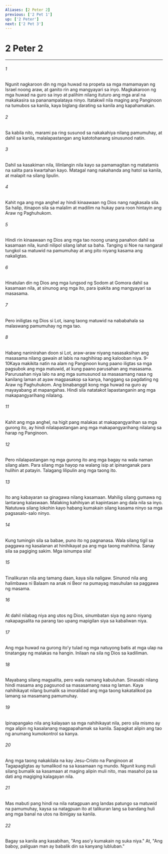 ```yaml
---
Aliases: [2 Peter 2]
previous: ['2 Pet 1']
up: ['2 Peter']
next: ['2 Pet 3']
---
```

# 2 Peter 2

***






















###### 1 










Ngunit nagkaroon din ng mga huwad na propeta sa mga mamamayan ng Israel noong araw, at ganito rin ang mangyayari sa inyo. Magkakaroon ng mga huwad na guro sa inyo at palihim nilang ituturo ang mga aral na makakasira sa pananampalataya ninyo. Itatakwil nila maging ang Panginoon na tumubos sa kanila, kaya biglang darating sa kanila ang kapahamakan. 





















###### 2 










Sa kabila nito, marami pa ring susunod sa nakakahiya nilang pamumuhay, at dahil sa kanila, malalapastangan ang katotohanang sinusunod natin. 





















###### 3 










Dahil sa kasakiman nila, lilinlangin nila kayo sa pamamagitan ng matatamis na salita para kwartahan kayo. Matagal nang nakahanda ang hatol sa kanila, at malapit na silang lipulin. 





















###### 4 










Kahit nga ang mga anghel ay hindi kinaawaan ng Dios nang nagkasala sila. Sa halip, itinapon sila sa malalim at madilim na hukay para roon hintayin ang Araw ng Paghuhukom. 





















###### 5 










Hindi rin kinaawaan ng Dios ang mga tao noong unang panahon dahil sa kasamaan nila, kundi nilipol silang lahat sa baha. Tanging si Noe na nangaral tungkol sa matuwid na pamumuhay at ang pito niyang kasama ang nakaligtas. 





















###### 6 










Hinatulan din ng Dios ang mga lungsod ng Sodom at Gomora dahil sa kasamaan nila, at sinunog ang mga ito, para ipakita ang mangyayari sa masasama. 





















###### 7 










Pero iniligtas ng Dios si Lot, isang taong matuwid na nababahala sa malaswang pamumuhay ng mga tao. 





















###### 8 










Habang naninirahan doon si Lot, araw-araw niyang nasasaksihan ang masasama nilang gawain at labis na naghihirap ang kalooban niya. 9-10Kaya makikita natin na alam ng Panginoon kung paano iligtas sa mga pagsubok ang mga matuwid, at kung paano parusahan ang masasama. Parurusahan niya lalo na ang mga sumusunod sa masasamang nasa ng kanilang laman at ayaw magpasakop sa kanya, hanggang sa pagdating ng Araw ng Paghuhukom. Ang binabanggit kong mga huwad na guro ay mayayabang at mapangahas. Hindi sila natatakot lapastanganin ang mga makapangyarihang nilalang. 





















###### 11 










Kahit ang mga anghel, na higit pang malakas at makapangyarihan sa mga gurong ito, ay hindi nilalapastangan ang mga makapangyarihang nilalang sa harap ng Panginoon. 





















###### 12 










Pero nilalapastangan ng mga gurong ito ang mga bagay na wala naman silang alam. Para silang mga hayop na walang isip at ipinanganak para hulihin at patayin. Talagang lilipulin ang mga taong ito. 





















###### 13 










Ito ang kabayaran sa ginagawa nilang kasamaan. Mahilig silang gumawa ng lantarang kalaswaan. Malaking kahihiyan at kapintasan ang dala nila sa inyo. Natutuwa silang lokohin kayo habang kumakain silang kasama ninyo sa mga pagsasalo-salo ninyo. 





















###### 14 










Kung tumingin sila sa babae, puno ito ng pagnanasa. Wala silang tigil sa paggawa ng kasalanan at hinihikayat pa ang mga taong mahihina. Sanay sila sa pagiging sakim. Mga isinumpa sila! 





















###### 15 










Tinalikuran nila ang tamang daan, kaya sila naligaw. Sinunod nila ang halimbawa ni Balaam na anak ni Beor na pumayag masuhulan sa paggawa ng masama. 





















###### 16 










At dahil nilabag niya ang utos ng Dios, sinumbatan siya ng asno niyang nakapagsalita na parang tao upang mapigilan siya sa kabaliwan niya. 





















###### 17 










Ang mga huwad na gurong itoʼy tulad ng mga natuyong batis at mga ulap na tinatangay ng malakas na hangin. Inilaan na sila ng Dios sa kadiliman. 





















###### 18 










Mayabang silang magsalita, pero wala namang kabuluhan. Sinasabi nilang hindi masama ang pagsunod sa masasamang nasa ng laman. Kaya nahihikayat nilang bumalik sa imoralidad ang mga taong kakatalikod pa lamang sa masamang pamumuhay. 





















###### 19 










Ipinapangako nila ang kalayaan sa mga nahihikayat nila, pero sila mismo ay mga alipin ng kasalanang magpapahamak sa kanila. Sapagkat alipin ang tao ng anumang kumokontrol sa kanya. 





















###### 20 










Ang mga taong nakakilala na kay Jesu-Cristo na Panginoon at Tagapagligtas ay tumalikod na sa kasamaan ng mundo. Ngunit kung muli silang bumalik sa kasamaan at maging alipin muli nito, mas masahol pa sa dati ang magiging kalagayan nila. 





















###### 21 










Mas mabuti pang hindi na nila natagpuan ang landas patungo sa matuwid na pamumuhay, kaysa sa natagpuan ito at talikuran lang sa bandang huli ang mga banal na utos na ibinigay sa kanila. 





















###### 22 










Bagay sa kanila ang kasabihan, "Ang asoʼy kumakain ng suka niya." At, "Ang baboy, paliguan man ay babalik din sa kanyang lubluban."
